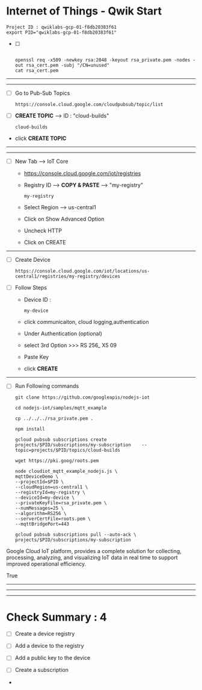 # Internet of Things - Qwik Start

    Project ID : qwiklabs-gcp-01-f8db20383f61
    export PID="qwiklabs-gcp-01-f8db20383f61"
- [ ] 
    ```
    
    openssl req -x509 -newkey rsa:2048 -keyout rsa_private.pem -nodes -out rsa_cert.pem -subj "/CN=unused"
    cat rsa_cert.pem

    ```


---
---


- [ ] Go to Pub-Sub Topics
    ```
    https://console.cloud.google.com/cloudpubsub/topic/list
    ```

- [ ] **CREATE TOPIC** --> ID : "cloud-builds"
	```
	cloud-builds
	```
- click **CREATE TOPIC**

---
---


- [ ] New Tab --> IoT Core
	- https://console.cloud.google.com/iot/registries

	- Registry ID --> **COPY & PASTE** --> "my-registry"
		```
		my-registry
		```
	- Select Region --> us-central1
	- Click on Show Advanced Option
	- Uncheck HTTP
	- Click on CREATE



---

- [ ] Create Device
    ```
    https://console.cloud.google.com/iot/locations/us-central1/registries/my-registry/devices
    ```

- [ ] Follow Steps 
    - Device ID : 
        ```
        my-device
        ```
    - click communicaiton, cloud logging,authentication
    
    - Under Authentication (optional)
    - select 3rd Option >>> RS 256_ X5 09
    - Paste Key
    - click **CREATE**

---

- [ ] Run Following commands

    ```
    git clone https://github.com/googleapis/nodejs-iot
    
    cd nodejs-iot/samples/mqtt_example
    
    cp ../../../rsa_private.pem .
    
    npm install
    
    gcloud pubsub subscriptions create     projects/$PID/subscriptions/my-subscription    --topic=projects/$PID/topics/cloud-builds
    
    wget https://pki.goog/roots.pem
    
    node cloudiot_mqtt_example_nodejs.js \
    mqttDeviceDemo \
    --projectId=$PID \
    --cloudRegion=us-central1 \
    --registryId=my-registry \
    --deviceId=my-device \
    --privateKeyFile=rsa_private.pem \
    --numMessages=25 \
    --algorithm=RS256 \
    --serverCertFile=roots.pem \
    --mqttBridgePort=443

    gcloud pubsub subscriptions pull --auto-ack \
    projects/$PID/subscriptions/my-subscription
    ```






Google Cloud IoT platform, provides a complete solution for collecting, processing, analyzing, and visualizing IoT data in real time to support improved operational efficiency.

True


---
---
---

# Check Summary : 4

- [ ] Create a device registry
- [ ] Add a device to the registry
- [ ] Add a public key to the device
- [ ] Create a subscription



-